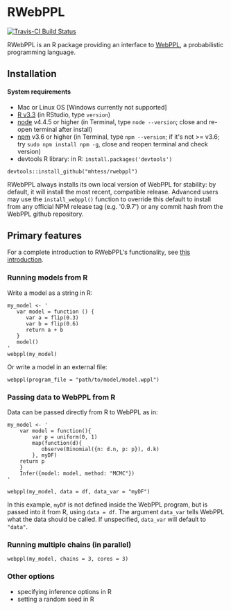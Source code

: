 # RWebPPL

[![Travis-CI Build Status](https://travis-ci.org/mhtess/rwebppl.svg?branch=master)](https://travis-ci.org/mhtess/rwebppl)

RWebPPL is an R package providing an interface to [WebPPL](https://github.com/probmods/webppl), a probabilistic programming language.

## Installation

#### System requirements
+ Mac or Linux OS [Windows currently not supported]
+ [R v3.3](https://cran.cnr.berkeley.edu) (in RStudio, type `version`)
+ [node](https://nodejs.org/en/) v4.4.5 or higher (in Terminal, type `node --version`; close and re-open terminal after install)
+ [npm](https://docs.npmjs.com/getting-started/installing-node) v3.6 or higher (in Terminal, type `npm --version`; if it's not >= v3.6; try `sudo npm install npm -g`, close and reopen terminal and check version)
+ devtools R library: in R: `install.packages('devtools')`

```
devtools::install_github("mhtess/rwebppl")
```

RWebPPL always installs its own local version of WebPPL for stability: by default, it will install the most recent, compatible release. Advanced users may use the `install_webppl()` function to override this default to install from any official NPM release tag (e.g. '0.9.7') or any commit hash from the WebPPL github repository.

## Primary features

For a complete introduction to RWebPPL's functionality, see [this introduction](https://github.com/mhtess/rwebppl/wiki/Introduction). 

### Running models from R

Write a model as a string in R:

```
my_model <- '
   var model = function () {
      var a = flip(0.3)
      var b = flip(0.6)
      return a + b
   }
   model()
'
webppl(my_model)
```

Or write a model in an external file:

```
webppl(program_file = "path/to/model/model.wppl")
```

### Passing data to WebPPL from R

Data can be passed directly from R to WebPPL as in:

```
my_model <- '
    var model = function(){
        var p = uniform(0, 1)
        map(function(d){
           observe(Binomial({n: d.n, p: p}), d.k)
        }, myDF)
	return p
    }
    Infer({model: model, method: "MCMC"})
'

webppl(my_model, data = df, data_var = "myDF")
```

In this example, `myDF` is not defined inside the WebPPL program, but is passed into it from R, using `data = df`. The argument `data_var` tells WebPPL what the data should be called. If unspecified, `data_var` will default to `"data"`.

### Running multiple chains (in parallel)

```
webppl(my_model, chains = 3, cores = 3)
```

### Other options

- specifying inference options in R
- setting a random seed in R
